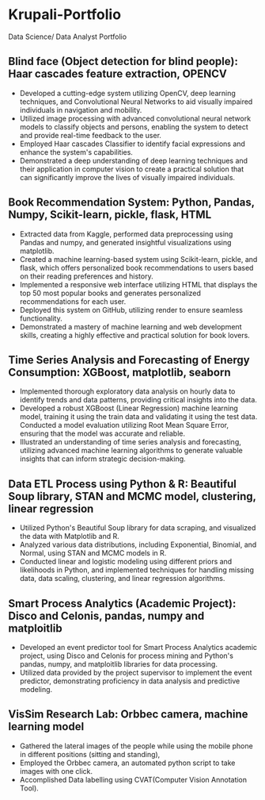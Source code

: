 # Krupali-Portfolio
Data Science/ Data Analyst Portfolio

## Blind face (Object detection for blind people): Haar cascades feature extraction, OPENCV

* Developed a cutting-edge system utilizing OpenCV, deep learning techniques, and Convolutional Neural Networks to aid visually impaired individuals in navigation and mobility. 
* Utilized image processing with advanced convolutional neural network models to classify objects and persons, enabling the system to detect and provide real-time feedback to the user. 
* Employed Haar cascades Classifier to identify facial expressions and enhance the system's capabilities.
* Demonstrated a deep understanding of deep learning techniques and their application in computer vision to create a practical solution that can significantly improve the lives of visually impaired individuals.


## Book Recommendation System: Python, Pandas, Numpy, Scikit-learn, pickle, flask, HTML

* Extracted data from Kaggle, performed data preprocessing using Pandas and numpy, and generated insightful visualizations using matplotlib. 
* Created a machine learning-based system using Scikit-learn, pickle, and flask, which offers personalized book recommendations to users based on their reading preferences and history. 
* Implemented a responsive web interface utilizing HTML that displays the top 50 most popular books and generates personalized recommendations for each user. 
* Deployed this system on GitHub, utilizing render to ensure seamless functionality. 
* Demonstrated a mastery of machine learning and web development skills, creating a highly effective and practical solution for book lovers.

## Time Series Analysis and Forecasting of Energy Consumption: XGBoost, matplotlib, seaborn

* Implemented thorough exploratory data analysis on hourly data to identify trends and data patterns, providing critical insights into the data. 
* Developed a robust XGBoost (Linear Regression) machine learning model, training it using the train data and validating it using the test data. Conducted a model evaluation utilizing Root Mean Square Error, ensuring that the model was accurate and reliable. 
* Illustrated an understanding of time series analysis and forecasting, utilizing advanced machine learning algorithms to generate valuable insights that can inform strategic decision-making.


## Data ETL Process using Python & R: Beautiful Soup library, STAN and MCMC model, clustering, linear regression

* Utilized Python's Beautiful Soup library for data scraping, and visualized the data with Matplotlib and R.
*	Analyzed various data distributions, including Exponential, Binomial, and Normal, using STAN and MCMC models in R.
*	Conducted linear and logistic modeling using different priors and likelihoods in Python, and implemented techniques for handling missing data, data scaling, clustering, and linear regression algorithms.


## Smart Process Analytics (Academic Project): Disco and Celonis, pandas, numpy and matploitlib

*	Developed an event predictor tool for Smart Process Analytics academic project, using Disco and Celonis for process mining and Python's pandas, numpy, and matploitlib libraries for data processing.
*	Utilized data provided by the project supervisor to implement the event predictor, demonstrating proficiency in data analysis and predictive modeling.

## VisSim Research Lab: Orbbec camera, machine learning model

*	Gathered the lateral images of the people while using the mobile phone in different positions (sitting and standing), 
*	Employed the Orbbec camera, an automated python script to take images with one click. 
*	Accomplished Data labelling using CVAT(Computer Vision Annotation Tool).




